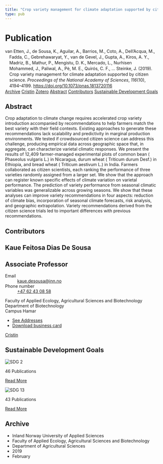 ```yaml
---
title: "Crop variety management for climate adaptation supported by citizen science"
type: pub
---
```

<h1>Publication</h1>
<article id="csl-bib-container-GEX7JSL3" class="csl-bib-container">
  <div class="csl-bib-body" style="line-height: 1.35; padding-left: 1em; text-indent:-1em;">
  <div class="csl-entry">van Etten, J., de Sousa, K., Aguilar, A., Barrios, M., Coto, A., Dell&#x2019;Acqua, M., Fadda, C., Gebrehawaryat, Y., van de Gevel, J., Gupta, A., Kiros, A. Y., Madriz, B., Mathur, P., Mengistu, D. K., Mercado, L., Nurhisen Mohammed, J., Paliwal, A., P&#xE8;, M. E., Quir&#xF3;s, C. F., &#x2026; Steinke, J. (2019). Crop variety management for climate adaptation supported by citizen science. <i>Proceedings of the National Academy of Sciences</i>, <i>116</i>(10), 4194&#x2013;4199. <a href="https://doi.org/10.1073/pnas.1813720116">https://doi.org/10.1073/pnas.1813720116</a></div>
</div>
  <div class="csl-bib-buttons">
    <a href="#taxonomy-article-GEX7JSL3" class="csl-bib-button">Archive</a>
    <a href="https://app.cristin.no/results/show.jsf?id=1678959" alt="Cristin URL" class="csl-bib-button">Cristin</a>
    <a href="http://zotero.org/groups/5022929/items/GEX7JSL3" alt="Zotero URL" class="csl-bib-button">Zotero</a>
    <a href="#abstract-article-GEX7JSL3" class="csl-bib-button">Abstract</a>
    <a href="#contributors-article-GEX7JSL3" class="csl-bib-button">Contributors</a>
    <a href="#sdg-article-GEX7JSL3" class="csl-bib-button">Sustainable Development Goals</a>
  </div>
  <div id="csl-bib-meta-container-GEX7JSL3"></div>
</article>
<div id="csl-bib-meta-GEX7JSL3" class="csl-bib-meta">
  <article id="abstract-article-GEX7JSL3" class="abstract-article">
    <h1>Abstract</h1>
    Crop adaptation to climate change requires accelerated crop variety introduction accompanied by recommendations to help farmers match the best variety with their field contexts. Existing approaches to generate these recommendations lack scalability and predictivity in marginal production environments. We tested if crowdsourced citizen science can address this challenge, producing empirical data across geographic space that, in aggregate, can characterize varietal climatic responses. We present the results of 12,409 farmer-managed experimental plots of common bean ( Phaseolus vulgaris L.) in Nicaragua, durum wheat ( Triticum durum Desf.) in Ethiopia, and bread wheat ( Triticum aestivum L.) in India. Farmers collaborated as citizen scientists, each ranking the performance of three varieties randomly assigned from a larger set. We show that the approach can register known specific effects of climate variation on varietal performance. The prediction of variety performance from seasonal climatic variables was generalizable across growing seasons. We show that these analyses can improve variety recommendations in four aspects: reduction of climate bias, incorporation of seasonal climate forecasts, risk analysis, and geographic extrapolation. Variety recommendations derived from the citizen science trials led to important differences with previous recommendations.
  </article>
  <article id="contributors-article-GEX7JSL3" class="contributors-article">
    <h1>Contributors</h1>
    <div class="personas">
<div class="vrtx-hinn-person-card">
<div class="photo">
<i class="lar la-user-circle missing-person"></i>
</div>
<div class="info">
<hgroup><h1>Kaue Feitosa Dias De Sousa</h1>
<h2>Associate Professor</h2>
</hgroup><dl>
<dt>Email</dt>
<dd>
<a href="mailto:kaue.desousa@inn.no">kaue.desousa@inn.no</a>
</dd>
<dt>Phone number</dt>
<dd><a href="tel:+4762430858">
+47 62 43 08 58
</a></dd>
</dl>
<p>
Faculty of Applied Ecology, Agricultural Sciences and Biotechnology<br>
Department of Biotechnology<br>
Campus Hamar
</p>
<ul class="vrtx-hinn-links">
<li><a href="https://www.inn.no/english/find-an-employee/kaue-desousa.html#vrtx-hinn-addresses">See Addresses</a></li>
<li><a href="https://www.inn.no/english/find-an-employee/kaue-desousa.html?vrtx=vcf">Download business card</a></li>
</ul>
</div>
</div>
<a href="https://app.cristin.no/persons/show.jsf?id=994113" alt="Cristin URL" class="personas-cristin">Cristin</a>
</div>
  </article>
  <article id="sdg-article-GEX7JSL3" class="sdg-article">
    <h1>Sustainable Development Goals</h1>
    <div class="sdg-container"><div id="sdg2" class="sdg">
<img src="{{< params subfolder >}}images/sdg/sdg02_en.png" class="image" alt="SDG 2">
<div class="sdg-overlay">
<p class="sdg-publication-count"><span>46</span> Publications</p>
<p><a href="https://sdgs.un.org/goals/goal2" class="sdg-read-more">Read More</a></p>
</div>
</div> <div id="sdg13" class="sdg">
<img src="{{< params subfolder >}}images/sdg/sdg13_en.png" class="image" alt="SDG 13">
<div class="sdg-overlay">
<p class="sdg-publication-count"><span>43</span> Publications</p>
<p><a href="https://sdgs.un.org/goals/goal13" class="sdg-read-more">Read More</a></p>
</div>
</div></div>
  </article>
  <article id="taxonomy-article-GEX7JSL3" class="taxonomy-article">
    <h1>Archive</h1>
    <ul>
      <li>Inland Norway University of Applied Sciences</li>
      <li>Faculty of Applied Ecology, Agricultural Sciences and Biotechnology</li>
      <li>Department of Agricultural Sciences</li>
      <li>2019</li>
      <li>February</li>
    </ul>
  </article>
</div>

